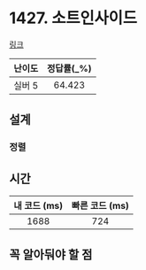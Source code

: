 # 1427. 소트인사이드

[링크](https://www.acmicpc.net/problem/1427)

| 난이도  | 정답률(\_%) |
|:----:|:--------:|
| 실버 5 |  64.423  |

## 설계

### 정렬


## 시간

| 내 코드 (ms) | 빠른 코드 (ms) |
|:---------:|:----------:|
|    1688    |    724     |

## 꼭 알아둬야 할 점
